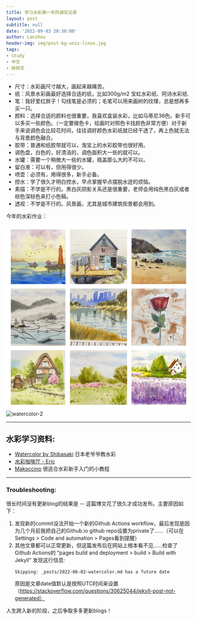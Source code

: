 ```yaml
---
title: 学习水彩画一年的诚实记录
layout: post
subtitle: null
date: '2022-09-03 20:30:00'
author: Lanzhou
header-img: img/post-bg-unix-linux.jpg
tags:
- study
- 中文
- 碎碎念
---
```


- 尺寸：水彩画尺寸越大，画起来越痛苦。
- 纸：风景水彩画最好选择合适的纸，比如300g/m2 宝虹水彩纸、阿诗水彩纸.
- 笔：我好爱红胖子！勾线笔是必须的；毛笔可以用来画树的纹理，总是想再多买一只。
- 颜料：选择合适的颜料也很重要，我喜欢盒装水彩，比如马蒂尼36色。新手可以多买一些颜色。（一定要做色卡，绘画时对照色卡找颜色非常方便）对于新手来说调色会比较花时间，往往调好颜色水彩纸就已经干透了，再上色就无法与背景颜色融合。
- 胶带：普通和纸胶带就可以，淘宝上的水彩胶带也很好用。
- 调色盘，白色的，好清洁的，调色面积大一些的就可以。
- 水罐：需要一个稍微大一些的水罐，瓶盖那么大的不可以。
- 留白液：可以有，但用得很少。
- 喷壶：必须有，用得很多，新手必备。
- 控水：学了很久才明白控水，早点掌握早点摆脱水迹的烦恼。
- 素描：不学是不行的。黑白灰阴影关系还是很重要，老师会用纯色黑白灰或者棕色深棕色来打小色稿。
- 透视：不学是不行的。风景画，尤其是城市建筑街景都会用到。

今年的水彩作业：

![watercolor-1](/img/in-post/watercolor-1.JPG)
![watercolor-2](/img/in-post/watercolor-2.JPG)

---
## 水彩学习资料:
- [Watercolor by Shibasaki](https://www.youtube.com/c/WatercolorbyShibasaki) 日本老爷爷教水彩
- [水彩咖啡厅 - Eric](https://www.youtube.com/c/%E6%B0%B4%E5%BD%A9%E5%92%96%E5%95%A1%E5%BB%B3Eric/videos?view=0&sort=p&flow=grid)
- [Makoccino](https://www.youtube.com/c/Makoccino/videos) 很适合水彩新手入门的小教程

---

### Troubleshooting:

很长时间没有更新blog的结果是 -- 这篇博文花了很久才成功发布。主要原因如下：
1. 发现新的commit没法开始一个新的Github Actions workflow，最后发现是因为几个月前我把自己的Github.io github repo设置为private了……（可以在Settings > Code and automation > Pages看到提醒）
2. 其他文章都可以正常更新，但这篇发布后在网站上根本看不见……检查了Github Actions的 “pages build and deployment > build > Build with Jekyll” 发现这行信息:
    ```
    Skipping: _posts/2022-06-02-watercolor.md has a future date
    ```
    原因是文章date值默认是按照UTC时间来设置（https://stackoverflow.com/questions/30625044/jekyll-post-not-generated）

人生跨入新的阶段，之后争取多多更新blogs！
